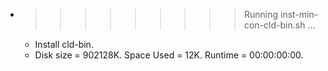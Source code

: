 * >>>>>>>>> Running inst-min-con-cld-bin.sh ...
  * Install cld-bin.
  * Disk size = 902128K. Space Used = 12K. Runtime = 00:00:00:00.
